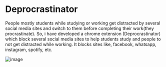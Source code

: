 # Deprocrastinator
People mostly students while studying or working get distracted by several social media sites and switch to them before completing their work(they procrastinate). So, i have developed a chrome extension (Deprocrastinator) which block several social media sites to help students study and people to not get distracted while working.
It blocks sites like, facebook, whatsapp, instagram, spotify, etc.

![image](https://user-images.githubusercontent.com/68100794/164980927-9009f349-64cd-4f24-b07b-b8c2a2f65e87.png)
